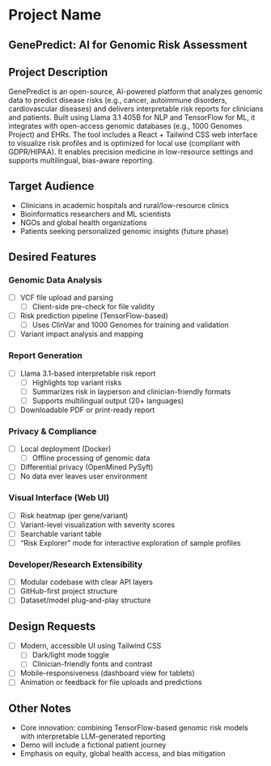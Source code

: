# Project Name
## GenePredict: AI for Genomic Risk Assessment

## Project Description
GenePredict is an open-source, AI-powered platform that analyzes genomic data to predict disease risks (e.g., cancer, autoimmune disorders, cardiovascular diseases) and delivers interpretable risk reports for clinicians and patients. Built using Llama 3.1 405B for NLP and TensorFlow for ML, it integrates with open-access genomic databases (e.g., 1000 Genomes Project) and EHRs. The tool includes a React + Tailwind CSS web interface to visualize risk profiles and is optimized for local use (compliant with GDPR/HIPAA). It enables precision medicine in low-resource settings and supports multilingual, bias-aware reporting.

## Target Audience
- Clinicians in academic hospitals and rural/low-resource clinics
- Bioinformatics researchers and ML scientists
- NGOs and global health organizations
- Patients seeking personalized genomic insights (future phase)

## Desired Features
### Genomic Data Analysis
- [ ] VCF file upload and parsing
    - [ ] Client-side pre-check for file validity
- [ ] Risk prediction pipeline (TensorFlow-based)
    - [ ] Uses ClinVar and 1000 Genomes for training and validation
- [ ] Variant impact analysis and mapping

### Report Generation
- [ ] Llama 3.1-based interpretable risk report
    - [ ] Highlights top variant risks
    - [ ] Summarizes risk in layperson and clinician-friendly formats
    - [ ] Supports multilingual output (20+ languages)
- [ ] Downloadable PDF or print-ready report

### Privacy & Compliance
- [ ] Local deployment (Docker)
    - [ ] Offline processing of genomic data
- [ ] Differential privacy (OpenMined PySyft)
- [ ] No data ever leaves user environment

### Visual Interface (Web UI)
- [ ] Risk heatmap (per gene/variant)
- [ ] Variant-level visualization with severity scores
- [ ] Searchable variant table
- [ ] “Risk Explorer” mode for interactive exploration of sample profiles

### Developer/Research Extensibility
- [ ] Modular codebase with clear API layers
- [ ] GitHub-first project structure
- [ ] Dataset/model plug-and-play structure

## Design Requests
- [ ] Modern, accessible UI using Tailwind CSS
    - [ ] Dark/light mode toggle
    - [ ] Clinician-friendly fonts and contrast
- [ ] Mobile-responsiveness (dashboard view for tablets)
- [ ] Animation or feedback for file uploads and predictions

## Other Notes
- Core innovation: combining TensorFlow-based genomic risk models with interpretable LLM-generated reporting
- Demo will include a fictional patient journey
- Emphasis on equity, global health access, and bias mitigation
